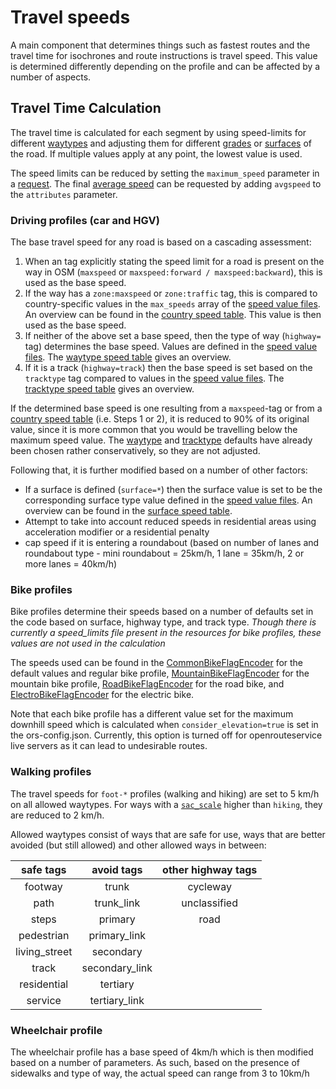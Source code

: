 # Travel speeds
A main component that determines things such as fastest routes and the travel
time for isochrones and route instructions is travel speed. This value is
determined differently depending on the profile and can be affected by a number
of aspects.

## Travel Time Calculation

The travel time is calculated for each segment by using speed-limits for
different [waytypes](https://wiki.openstreetmap.org/wiki/Key:highway) and
adjusting them for different
[grades](https://wiki.openstreetmap.org/wiki/Key:tracktype) or
[surfaces](https://wiki.openstreetmap.org/wiki/Key:surface) of the road.
If multiple values apply at any point, the lowest value is used.

The speed limits can be reduced by setting the `maximum_speed` parameter in a [request][apidocs].
The final [average speed](../Route-Attributes#avgspeed) can be requested by adding `avgspeed` to the `attributes` parameter.

### Driving profiles (car and HGV)
The base travel speed for any road is based on a cascading assessment:
1. When an tag explicitly stating the speed limit for a road is present on the
   way in OSM (`maxspeed` or `maxspeed:forward / maxspeed:backward`), this is
   used as the base speed.
2. If the way has a `zone:maxspeed` or `zone:traffic` tag, this is compared to
   country-specific values in the `max_speeds` array of the
   [speed value files][svf].
   An overview can be found in the [country speed table](Country-Speeds). 
   This value is then used as the base speed.
3. If neither of the above set a base speed, then the type of way (`highway=`
   tag) determines the base speed. Values are defined in the
   [speed value files][svf].
   The [waytype speed table](Waytype-Speeds) gives an overview.
4. If it is a track (`highway=track`) then the base speed is set based on the
   `tracktype` tag compared to values in the [speed value files][svf].
   The [tracktype speed table](Tracktype-Speeds) gives an overview.

If the determined base speed is one resulting from a `maxspeed`-tag or from a
[country speed table](Country-Speeds) (i.e. Steps 1 or 2), it is reduced to 90%
of its original value, since it is more common that you would be travelling
below the maximum speed value. The [waytype](Waytype-Speeds) and
[tracktype](Tracktype-Speeds) defaults have already been chosen rather
conservatively, so they are not adjusted.

Following that, it is further modified based on a number of other factors:
* If a surface is defined (`surface=*`) then the surface value is set to be the
  corresponding surface type value defined in the [speed value files][svf].
  An overview can be found in the [surface speed table](Surface-Speeds).
* Attempt to take into account reduced speeds in residential areas using
  acceleration modifier or a residential penalty
* cap speed if it is entering a roundabout (based on number of lanes and
  roundabout type - mini roundabout = 25km/h, 1 lane = 35km/h, 2 or more lanes
= 40km/h)

### Bike profiles
Bike profiles determine their speeds based on a number of defaults set in the
code based on surface, highway type, and track type. _Though there is currently
a speed_limits file present in the resources for bike profiles, these values
are not used in the calculation_ 

The speeds used can be found in the [CommonBikeFlagEncoder][cbfe] for the
default values and regular bike profile, [MountainBikeFlagEncoder][mbfe] for
the mountain bike profile, [RoadBikeFlagEncoder][rbfe] for the road bike, and
[ElectroBikeFlagEncoder][ebfe] for the electric bike.

Note that each bike profile has a different value set for the maximum
downhill speed which is calculated when `consider_elevation=true` is set in the
ors-config.json. Currently, this option is turned off for openrouteservice live
servers as it can lead to undesirable routes.

### Walking profiles
The travel speeds for `foot-*` profiles (walking and hiking) are set to
5 km/h on all allowed waytypes.
For ways with a [`sac_scale`](../extra-info/Trail-Difficulty) higher than
`hiking`, they are reduced to 2 km/h.

Allowed waytypes consist of ways that are safe for use, ways that are better
avoided (but still allowed) and other allowed ways in between:

  |        safe tags       |  avoid tags      |  other highway tags |
  |:----------------------:|:----------------:|:-------------------:|
  |         footway        |   trunk          |       cycleway      |
  |         path           | trunk_link       |    unclassified     |
  |         steps          |  primary         |       road        |
  |         pedestrian     |  primary_link    |                   |
  |         living_street  |  secondary       |                   |
  |         track          |  secondary_link  |                   |
  |         residential    |  tertiary        |                   |
  |         service        |  tertiary_link   |                   |

### Wheelchair profile
The wheelchair profile has a base speed of 4km/h which is then modified based
on a number of parameters. As such, based on the presence of sidewalks and type
of way, the actual speed can range from 3 to 10km/h

[svf]: https://github.com/GIScience/openrouteservice/tree/master/ors-engine/src/main/resources/resources/services/routing/speed_limits
[cbfe]: https://github.com/GIScience/openrouteservice/blob/master/ors-engine/src/main/java/org/heigit/ors/routing/graphhopper/extensions/flagencoders/bike/CommonBikeFlagEncoder.java#L186
[mbfe]: https://github.com/GIScience/openrouteservice/blob/master/ors-engine/src/main/java/org/heigit/ors/routing/graphhopper/extensions/flagencoders/bike/MountainBikeFlagEncoder.java#L52
[rbfe]: https://github.com/GIScience/openrouteservice/blob/master/ors-engine/src/main/java/org/heigit/ors/routing/graphhopper/extensions/flagencoders/bike/RoadBikeFlagEncoder.java#L85
[ebfe]: https://github.com/GIScience/openrouteservice/blob/master/ors-engine/src/main/java/org/heigit/ors/routing/graphhopper/extensions/flagencoders/bike/ElectroBikeFlagEncoder.java#L41
[apidocs]: https://openrouteservice.org/dev/#/api-docs/v2/directions/{profile}/post
